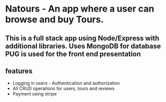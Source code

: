 # Natours - An app where a user can browse and buy Tours.
This is a full stack app using Node/Express with additional libraries. 
Uses MongoDB for database
PUG is used for the front end presentation
--
## features
  * Logging in users - Authentication and authorization
  * All CRUD operations for users, tours and reviews
  * Payment using stripe